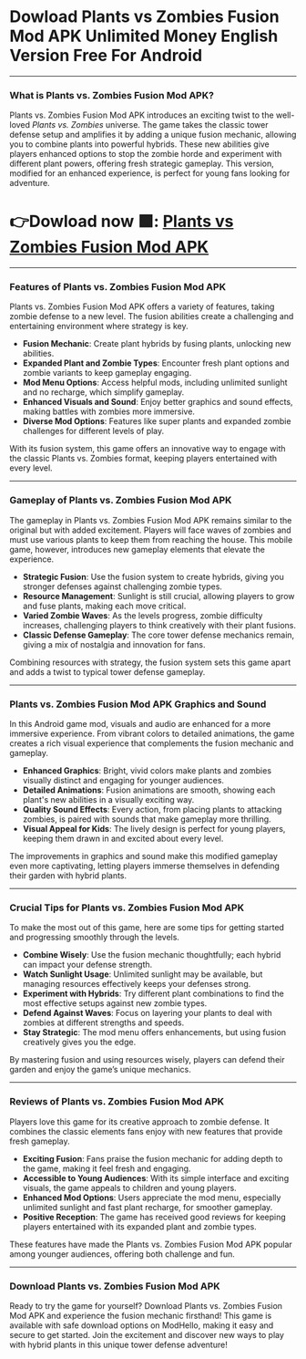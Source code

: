 # Dowload Plants vs Zombies Fusion Mod APK Unlimited Money English Version Free For Android 

---

### **What is Plants vs. Zombies Fusion Mod APK?**

Plants vs. Zombies Fusion Mod APK introduces an exciting twist to the well-loved *Plants vs. Zombies* universe. The game takes the classic tower defense setup and amplifies it by adding a unique fusion mechanic, allowing you to combine plants into powerful hybrids. These new abilities give players enhanced options to stop the zombie horde and experiment with different plant powers, offering fresh strategic gameplay. This version, modified for an enhanced experience, is perfect for young fans looking for adventure.


# 👉Dowload now 🟩: [Plants vs Zombies Fusion Mod APK](https://modhello.com/pvz-fusion/)
---

### **Features of Plants vs. Zombies Fusion Mod APK**

Plants vs. Zombies Fusion Mod APK offers a variety of features, taking zombie defense to a new level. The fusion abilities create a challenging and entertaining environment where strategy is key.

- **Fusion Mechanic**: Create plant hybrids by fusing plants, unlocking new abilities.
- **Expanded Plant and Zombie Types**: Encounter fresh plant options and zombie variants to keep gameplay engaging.
- **Mod Menu Options**: Access helpful mods, including unlimited sunlight and no recharge, which simplify gameplay.
- **Enhanced Visuals and Sound**: Enjoy better graphics and sound effects, making battles with zombies more immersive.
- **Diverse Mod Options**: Features like super plants and expanded zombie challenges for different levels of play.

With its fusion system, this game offers an innovative way to engage with the classic Plants vs. Zombies format, keeping players entertained with every level.

---

### **Gameplay of Plants vs. Zombies Fusion Mod APK**

The gameplay in Plants vs. Zombies Fusion Mod APK remains similar to the original but with added excitement. Players will face waves of zombies and must use various plants to keep them from reaching the house. This mobile game, however, introduces new gameplay elements that elevate the experience.

- **Strategic Fusion**: Use the fusion system to create hybrids, giving you stronger defenses against challenging zombie types.
- **Resource Management**: Sunlight is still crucial, allowing players to grow and fuse plants, making each move critical.
- **Varied Zombie Waves**: As the levels progress, zombie difficulty increases, challenging players to think creatively with their plant fusions.
- **Classic Defense Gameplay**: The core tower defense mechanics remain, giving a mix of nostalgia and innovation for fans.

Combining resources with strategy, the fusion system sets this game apart and adds a twist to typical tower defense gameplay.

---

### **Plants vs. Zombies Fusion Mod APK Graphics and Sound**

In this Android game mod, visuals and audio are enhanced for a more immersive experience. From vibrant colors to detailed animations, the game creates a rich visual experience that complements the fusion mechanic and gameplay.

- **Enhanced Graphics**: Bright, vivid colors make plants and zombies visually distinct and engaging for younger audiences.
- **Detailed Animations**: Fusion animations are smooth, showing each plant's new abilities in a visually exciting way.
- **Quality Sound Effects**: Every action, from placing plants to attacking zombies, is paired with sounds that make gameplay more thrilling.
- **Visual Appeal for Kids**: The lively design is perfect for young players, keeping them drawn in and excited about every level.

The improvements in graphics and sound make this modified gameplay even more captivating, letting players immerse themselves in defending their garden with hybrid plants.

---

### **Crucial Tips for Plants vs. Zombies Fusion Mod APK**

To make the most out of this game, here are some tips for getting started and progressing smoothly through the levels.

- **Combine Wisely**: Use the fusion mechanic thoughtfully; each hybrid can impact your defense strength.
- **Watch Sunlight Usage**: Unlimited sunlight may be available, but managing resources effectively keeps your defenses strong.
- **Experiment with Hybrids**: Try different plant combinations to find the most effective setups against new zombie types.
- **Defend Against Waves**: Focus on layering your plants to deal with zombies at different strengths and speeds.
- **Stay Strategic**: The mod menu offers enhancements, but using fusion creatively gives you the edge.

By mastering fusion and using resources wisely, players can defend their garden and enjoy the game’s unique mechanics.

---

### **Reviews of Plants vs. Zombies Fusion Mod APK**

Players love this game for its creative approach to zombie defense. It combines the classic elements fans enjoy with new features that provide fresh gameplay.

- **Exciting Fusion**: Fans praise the fusion mechanic for adding depth to the game, making it feel fresh and engaging.
- **Accessible to Young Audiences**: With its simple interface and exciting visuals, the game appeals to children and young players.
- **Enhanced Mod Options**: Users appreciate the mod menu, especially unlimited sunlight and fast plant recharge, for smoother gameplay.
- **Positive Reception**: The game has received good reviews for keeping players entertained with its expanded plant and zombie types.

These features have made the Plants vs. Zombies Fusion Mod APK popular among younger audiences, offering both challenge and fun.

---

### **Download Plants vs. Zombies Fusion Mod APK**

Ready to try the game for yourself? Download Plants vs. Zombies Fusion Mod APK and experience the fusion mechanic firsthand! This game is available with safe download options on ModHello, making it easy and secure to get started. Join the excitement and discover new ways to play with hybrid plants in this unique tower defense adventure!

